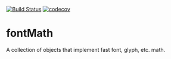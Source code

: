 [![Build Status](https://travis-ci.org/robotools/fontMath.svg?branch=master)](https://travis-ci.org/robotools/fontMath)
[![codecov](https://codecov.io/gh/robotools/fontMath/branch/master/graph/badge.svg)](https://codecov.io/gh/robotools/fontMath)

# fontMath
A collection of objects that implement fast font, glyph, etc. math.
